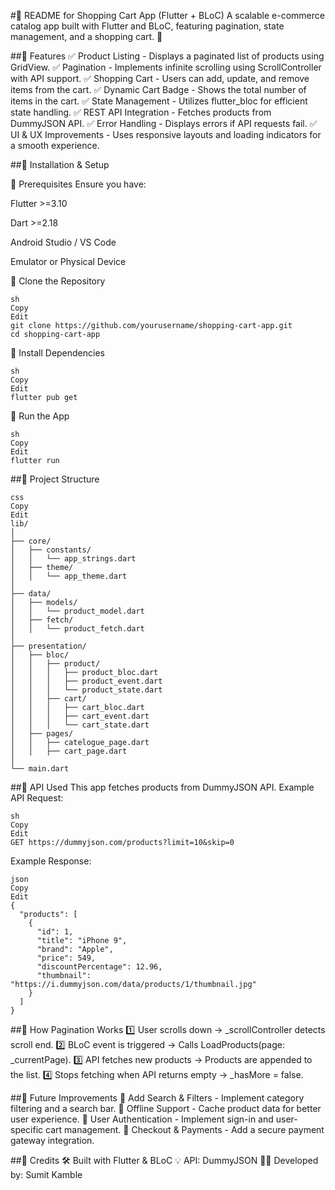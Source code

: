 #📌 README for Shopping Cart App (Flutter + BLoC)
A scalable e-commerce catalog app built with Flutter and BLoC, featuring pagination, state management, and a shopping cart. 🚀




##📌 Features
✅ Product Listing - Displays a paginated list of products using GridView.
✅ Pagination - Implements infinite scrolling using ScrollController with API support.
✅ Shopping Cart - Users can add, update, and remove items from the cart.
✅ Dynamic Cart Badge - Shows the total number of items in the cart.
✅ State Management - Utilizes flutter_bloc for efficient state handling.
✅ REST API Integration - Fetches products from DummyJSON API.
✅ Error Handling - Displays errors if API requests fail.
✅ UI & UX Improvements - Uses responsive layouts and loading indicators for a smooth experience.

##📌 Installation & Setup

🔹 Prerequisites
Ensure you have:

Flutter >=3.10

Dart >=2.18

Android Studio / VS Code

Emulator or Physical Device

🔹 Clone the Repository
```
sh
Copy
Edit
git clone https://github.com/yourusername/shopping-cart-app.git
cd shopping-cart-app
```
🔹 Install Dependencies
```
sh
Copy
Edit
flutter pub get
```
🔹 Run the App
```
sh
Copy
Edit
flutter run
```
##📌 Project Structure
```
css
Copy
Edit
lib/
│
├── core/
│   ├── constants/
│   │   └── app_strings.dart
│   ├── theme/
│   │   └── app_theme.dart
│
├── data/
│   ├── models/
│   │   └── product_model.dart
│   ├── fetch/
│   │   └── product_fetch.dart
│
├── presentation/
│   ├── bloc/
│   │   ├── product/
│   │   │   ├── product_bloc.dart
│   │   │   ├── product_event.dart
│   │   │   └── product_state.dart
│   │   ├── cart/
│   │   │   ├── cart_bloc.dart
│   │   │   ├── cart_event.dart
│   │   │   └── cart_state.dart
│   ├── pages/
│   │   ├── catelogue_page.dart
│   │   ├── cart_page.dart
│
└── main.dart
```
##📌 API Used
This app fetches products from DummyJSON API.
Example API Request:

```
sh
Copy
Edit
GET https://dummyjson.com/products?limit=10&skip=0
```
Example Response:

```
json
Copy
Edit
{
  "products": [
    {
      "id": 1,
      "title": "iPhone 9",
      "brand": "Apple",
      "price": 549,
      "discountPercentage": 12.96,
      "thumbnail": "https://i.dummyjson.com/data/products/1/thumbnail.jpg"
    }
  ]
}
```
##📌 How Pagination Works
1️⃣ User scrolls down → _scrollController detects scroll end.
2️⃣ BLoC event is triggered → Calls LoadProducts(page: _currentPage).
3️⃣ API fetches new products → Products are appended to the list.
4️⃣ Stops fetching when API returns empty → _hasMore = false.

##📌 Future Improvements
🔹 Add Search & Filters - Implement category filtering and a search bar.
🔹 Offline Support - Cache product data for better user experience.
🔹 User Authentication - Implement sign-in and user-specific cart management.
🔹 Checkout & Payments - Add a secure payment gateway integration.

##📌 Credits
🛠️ Built with Flutter & BLoC
💡 API: DummyJSON
👨‍💻 Developed by: Sumit Kamble
